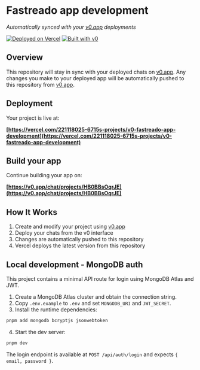 # Fastreado app development

*Automatically synced with your [v0.app](https://v0.app) deployments*

[![Deployed on Vercel](https://img.shields.io/badge/Deployed%20on-Vercel-black?style=for-the-badge&logo=vercel)](https://vercel.com/221118025-6715s-projects/v0-fastreado-app-development)
[![Built with v0](https://img.shields.io/badge/Built%20with-v0.app-black?style=for-the-badge)](https://v0.app/chat/projects/HB0BBsOqrJE)

## Overview

This repository will stay in sync with your deployed chats on [v0.app](https://v0.app).
Any changes you make to your deployed app will be automatically pushed to this repository from [v0.app](https://v0.app).

## Deployment

Your project is live at:

**[https://vercel.com/221118025-6715s-projects/v0-fastreado-app-development](https://vercel.com/221118025-6715s-projects/v0-fastreado-app-development)**

## Build your app

Continue building your app on:

**[https://v0.app/chat/projects/HB0BBsOqrJE](https://v0.app/chat/projects/HB0BBsOqrJE)**

## How It Works

1. Create and modify your project using [v0.app](https://v0.app)
2. Deploy your chats from the v0 interface
3. Changes are automatically pushed to this repository
4. Vercel deploys the latest version from this repository

## Local development - MongoDB auth

This project contains a minimal API route for login using MongoDB Atlas and JWT.

1. Create a MongoDB Atlas cluster and obtain the connection string.
2. Copy `.env.example` to `.env` and set `MONGODB_URI` and `JWT_SECRET`.
3. Install the runtime dependencies:

```bash
pnpm add mongodb bcryptjs jsonwebtoken
```

4. Start the dev server:

```bash
pnpm dev
```

The login endpoint is available at `POST /api/auth/login` and expects `{ email, password }`.
